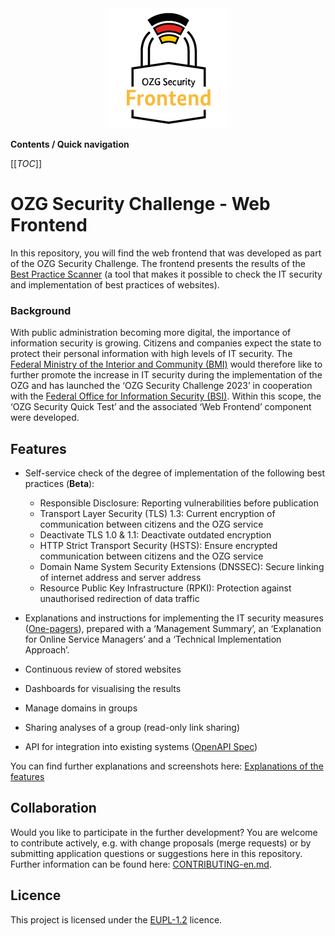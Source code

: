 <div align="center">
    <img src="./docs/assets/frontend.png" alt="OZG Security Frontend" width="192" height="192">
</div>

**Contents / Quick navigation**

[[_TOC_]]

# OZG Security Challenge - Web Frontend

In this repository, you will find the web frontend that was developed as part of the OZG Security Challenge. The frontend presents the results of the [Best Practice Scanner](https://gitlab.opencode.de/bmi/ozg-rahmenarchitektur/ozgsec/ozgsec-best-practice-scanner) (a tool that makes it possible to check the IT security and implementation of best practices of websites). 

### Background

With public administration becoming more digital, the importance of information security is growing. Citizens and companies expect the state to protect their personal information with high levels of IT security. The [Federal Ministry of the Interior and Community (BMI)](https://www.bmi.bund.de/DE/startseite/startseite-node.html) would therefore like to further promote the increase in IT security during the implementation of the OZG and has launched the ‘OZG Security Challenge 2023’ in cooperation with the [Federal Office for Information Security (BSI)](https://www.bsi.bund.de/DE/Home/home_node.html). Within this scope, the ‘OZG Security Quick Test’ and the associated ‘Web Frontend’ component were developed.

## Features

- Self-service check of the degree of implementation of the following best practices (**Beta**):
  - Responsible Disclosure: Reporting vulnerabilities before publication
  - Transport Layer Security (TLS) 1.3: Current encryption of communication between citizens and the OZG service
  - Deactivate TLS 1.0 & 1.1: Deactivate outdated encryption
  - HTTP Strict Transport Security (HSTS): Ensure encrypted communication between citizens and the OZG service
  - Domain Name System Security Extensions (DNSSEC): Secure linking of internet address and server address
  - Resource Public Key Infrastructure (RPKI): Protection against unauthorised redirection of data traffic

- Explanations and instructions for implementing the IT security measures ([One-pagers](https://gitlab.opencode.de/bmi/ozg-rahmenarchitektur/ozgsec/ozgsec-web-frontend/-/tree/main/public/one-pager)), prepared with a ‘Management Summary’, an ‘Explanation for Online Service Managers’ and a ‘Technical Implementation Approach’.

- Continuous review of stored websites

- Dashboards for visualising the results

- Manage domains in groups

- Sharing analyses of a group (read-only link sharing)

- API for integration into existing systems ([OpenAPI Spec](./docs/api/openapi.yaml))

You can find further explanations and screenshots here: [Explanations of the features](./docs/features.md)

## Collaboration

Would you like to participate in the further development? You are welcome to contribute actively, e.g. with change proposals (merge requests) or by submitting application questions or suggestions here in this repository. Further information can be found here: [CONTRIBUTING-en.md](./CONTRIBUTING-en.md).

## Licence

This project is licensed under the [EUPL-1.2](./LICENSE) licence.
